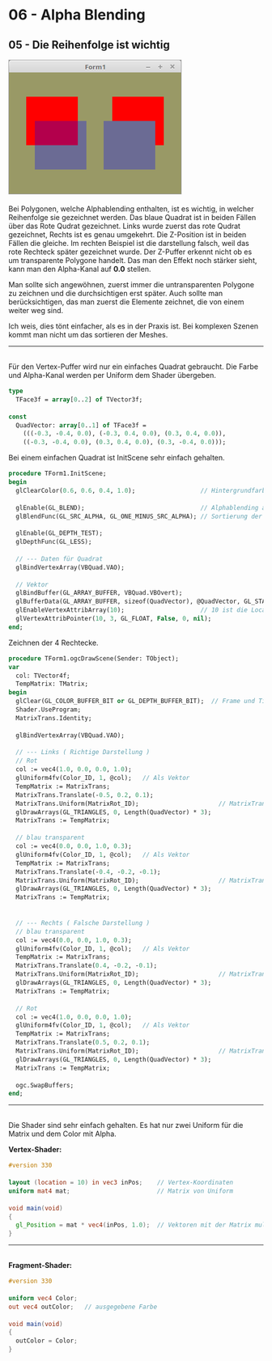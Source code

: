# 06 - Alpha Blending
## 05 - Die Reihenfolge ist wichtig

<img src="image.png" alt="Selfhtml"><br><br>
Bei Polygonen, welche Alphablending enthalten, ist es wichtig, in welcher Reihenfolge sie gezeichnet werden.
Das blaue Quadrat ist in beiden Fällen über das Rote Qudrat gezeichnet.
Links wurde zuerst das rote Qudrat gezeichnet, Rechts ist es genau umgekehrt. Die Z-Position ist in beiden Fällen die gleiche.
Im rechten Beispiel ist die darstellung falsch, weil das rote Rechteck später gezeichnet wurde. Der Z-Puffer erkennt nicht ob es um transparente Polygone handelt.
Das man den Effekt noch stärker sieht, kann man den Alpha-Kanal auf <b>0.0</b> stellen.

Man sollte sich angewöhnen, zuerst immer die untransparenten Polygone zu zeichnen und die durchsichtigen erst später.
Auch sollte man berücksichtigen, das man zuerst die Elemente zeichnet, die von einem weiter weg sind.

Ich weis, dies tönt einfacher, als es in der Praxis ist.
Bei komplexen Szenen kommt man nicht um das sortieren der Meshes.
<hr><br>
Für den Vertex-Puffer wird nur ein einfaches Quadrat gebraucht.
Die Farbe und Alpha-Kanal werden per Uniform dem Shader übergeben.

```pascal
type
  TFace3f = array[0..2] of TVector3f;

const
  QuadVector: array[0..1] of TFace3f =
    (((-0.3, -0.4, 0.0), (-0.3, 0.4, 0.0), (0.3, 0.4, 0.0)),
    ((-0.3, -0.4, 0.0), (0.3, 0.4, 0.0), (0.3, -0.4, 0.0)));
```

Bei einem einfachen Quadrat ist InitScene sehr einfach gehalten.

```pascal
procedure TForm1.InitScene;
begin
  glClearColor(0.6, 0.6, 0.4, 1.0);                  // Hintergrundfarbe

  glEnable(GL_BLEND);                                // Alphablending an
  glBlendFunc(GL_SRC_ALPHA, GL_ONE_MINUS_SRC_ALPHA); // Sortierung der Primitiven von hinten nach vorne.

  glEnable(GL_DEPTH_TEST);
  glDepthFunc(GL_LESS);

  // --- Daten für Quadrat
  glBindVertexArray(VBQuad.VAO);

  // Vektor
  glBindBuffer(GL_ARRAY_BUFFER, VBQuad.VBOvert);
  glBufferData(GL_ARRAY_BUFFER, sizeof(QuadVector), @QuadVector, GL_STATIC_DRAW);
  glEnableVertexAttribArray(10);                     // 10 ist die Location in inPos Shader.
  glVertexAttribPointer(10, 3, GL_FLOAT, False, 0, nil);
end;
```

Zeichnen der 4 Rechtecke.

```pascal
procedure TForm1.ogcDrawScene(Sender: TObject);
var
  col: TVector4f;
  TempMatrix: TMatrix;
begin
  glClear(GL_COLOR_BUFFER_BIT or GL_DEPTH_BUFFER_BIT);  // Frame und Tiefen-Buffer löschen.
  Shader.UseProgram;
  MatrixTrans.Identity;

  glBindVertexArray(VBQuad.VAO);

  // --- Links ( Richtige Darstellung )
  // Rot
  col := vec4(1.0, 0.0, 0.0, 1.0);
  glUniform4fv(Color_ID, 1, @col);   // Als Vektor
  TempMatrix := MatrixTrans;
  MatrixTrans.Translate(-0.5, 0.2, 0.1);
  MatrixTrans.Uniform(MatrixRot_ID);                      // MatrixTrans in den Shader.
  glDrawArrays(GL_TRIANGLES, 0, Length(QuadVector) * 3);
  MatrixTrans := TempMatrix;

  // blau transparent
  col := vec4(0.0, 0.0, 1.0, 0.3);
  glUniform4fv(Color_ID, 1, @col);   // Als Vektor
  TempMatrix := MatrixTrans;
  MatrixTrans.Translate(-0.4, -0.2, -0.1);
  MatrixTrans.Uniform(MatrixRot_ID);                      // MatrixTrans in den Shader.
  glDrawArrays(GL_TRIANGLES, 0, Length(QuadVector) * 3);
  MatrixTrans := TempMatrix;


  // --- Rechts ( Falsche Darstellung )
  // blau transparent
  col := vec4(0.0, 0.0, 1.0, 0.3);
  glUniform4fv(Color_ID, 1, @col);   // Als Vektor
  TempMatrix := MatrixTrans;
  MatrixTrans.Translate(0.4, -0.2, -0.1);
  MatrixTrans.Uniform(MatrixRot_ID);                      // MatrixTrans in den Shader.
  glDrawArrays(GL_TRIANGLES, 0, Length(QuadVector) * 3);
  MatrixTrans := TempMatrix;

  // Rot
  col := vec4(1.0, 0.0, 0.0, 1.0);
  glUniform4fv(Color_ID, 1, @col);   // Als Vektor
  TempMatrix := MatrixTrans;
  MatrixTrans.Translate(0.5, 0.2, 0.1);
  MatrixTrans.Uniform(MatrixRot_ID);                      // MatrixTrans in den Shader.
  glDrawArrays(GL_TRIANGLES, 0, Length(QuadVector) * 3);
  MatrixTrans := TempMatrix;

  ogc.SwapBuffers;
end;
```

<hr><br>
Die Shader sind sehr einfach gehalten. Es hat nur zwei Uniform für die Matrix und dem Color mit Alpha.

<b>Vertex-Shader:</b>

```glsl
#version 330

layout (location = 10) in vec3 inPos;    // Vertex-Koordinaten
uniform mat4 mat;                        // Matrix von Uniform

void main(void)
{
  gl_Position = mat * vec4(inPos, 1.0);  // Vektoren mit der Matrix multiplizieren.
}

```

<hr><br>
<b>Fragment-Shader:</b>

```glsl
#version 330

uniform vec4 Color;
out vec4 outColor;   // ausgegebene Farbe

void main(void)
{
  outColor = Color;
}

```


